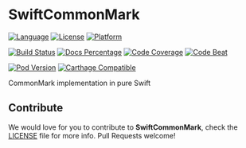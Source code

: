 # SwiftCommonMark

[![Language](https://img.shields.io/badge/swift-4.1-orange.svg)](https://swift.org/)
[![License](https://img.shields.io/github/license/codytwinton/SwiftCommonMark.svg)](LICENSE)
[![Platform](https://img.shields.io/cocoapods/p/SwiftCommonMark.svg)](http://cocoapods.org/pods/SwiftCommonMark)

[![Build Status](https://travis-ci.org/codytwinton/SwiftCommonMark.svg?branch=master)](https://travis-ci.org/codytwinton/SwiftCommonMark)
[![Docs Percentage](https://img.shields.io/cocoapods/metrics/doc-percent/SwiftCommonMark.svg)](http://cocoadocs.org/docsets/SwiftCommonMark)
[![Code Coverage](https://codecov.io/gh/codytwinton/SwiftCommonMark/branch/master/graph/badge.svg)](https://codecov.io/gh/codytwinton/SwiftCommonMark)
[![Code Beat](https://codebeat.co/badges/661e29b9-8711-4203-ab52-ccf06695277e)](https://codebeat.co/projects/github-com-codytwinton-swiftcommonmark-master)

[![Pod Version](https://img.shields.io/cocoapods/v/SwiftCommonMark.svg)](http://cocoapods.org/pods/SwiftCommonMark)
[![Carthage Compatible](https://img.shields.io/badge/Carthage-compatible-4BC51D.svg)](https://github.com/Carthage/Carthage)

CommonMark implementation in pure Swift

## Contribute

We would love for you to contribute to **SwiftCommonMark**, check the [LICENSE](LICENSE) file for more info. Pull Requests welcome!
